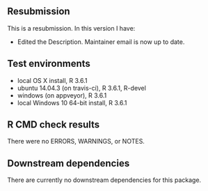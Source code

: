 ## Resubmission
This is a resubmission. In this version I have:

* Edited the Description. Maintainer email is now up to date.

## Test environments
* local OS X install, R 3.6.1
* ubuntu 14.04.3 (on travis-ci), R 3.6.1, R-devel
* windows (on appveyor), R 3.6.1
* local Windows 10 64-bit install, R 3.6.1

## R CMD check results
There were no ERRORS, WARNINGS, or NOTES.

## Downstream dependencies
There are currently no downstream dependencies for this package.
